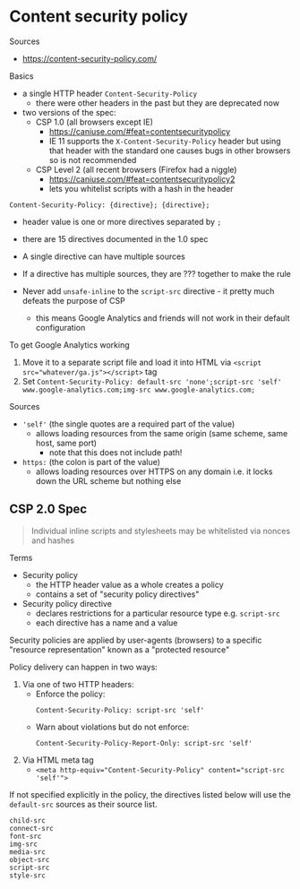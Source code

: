 # Content security policy

Sources
* https://content-security-policy.com/

Basics

* a single HTTP header `Content-Security-Policy`
    * there were other headers in the past but they are deprecated now
* two versions of the spec:
    * CSP 1.0 (all browsers except IE)
        * https://caniuse.com/#feat=contentsecuritypolicy
		* IE 11 supports the `X-Content-Security-Policy` header but using that header with the standard one causes bugs in other browsers so is not recommended
    * CSP Level 2 (all recent browsers (Firefox had a niggle)
        * https://caniuse.com/#feat=contentsecuritypolicy2
		* lets you whitelist scripts with a hash in the header

```
Content-Security-Policy: {directive}; {directive};
```

* header value is one or more directives separated by `;`
* there are 15 directives documented in the 1.0 spec
* A single directive can have multiple sources
* If a directive has multiple sources, they are ??? together to make the rule


* Never add `unsafe-inline` to the `script-src` directive - it pretty much defeats the purpose of CSP
	* this means Google Analytics and friends will not work in their default configuration

To get Google Analytics working

1. Move it to a separate script file and load it into HTML via `<script src="whatever/ga.js"></script>` tag
2. Set `Content-Security-Policy: default-src 'none';script-src 'self' www.google-analytics.com;img-src www.google-analytics.com;`


Sources

* `'self'` (the single quotes are a required part of the value)
	* allows loading resources from the same origin (same scheme, same host, same port)
		* note that this does not include path!
* `https:` (the colon is part of the value)
	* allows loading resources over HTTPS on any domain i.e. it locks down the URL scheme but nothing else

## CSP 2.0 Spec

> Individual inline scripts and stylesheets may be whitelisted via nonces and hashes


Terms

* Security policy
	* the HTTP header value as a whole creates a policy
	* contains a set of "security policy directives"
* Security policy directive
	* declares restrictions for a particular resource type e.g. `script-src`
	* each directive has a name and a value

Security policies are applied by user-agents (browsers) to a specific "resource representation" known as a "protected resource"


Policy delivery can happen in two ways:

1. Via one of two HTTP headers:
	* Enforce the policy:
		```
		Content-Security-Policy: script-src 'self'
	  	```
	* Warn about violations but do not enforce:
		```
		Content-Security-Policy-Report-Only: script-src 'self'
	  	```
1. Via HTML meta tag
	* `<meta http-equiv="Content-Security-Policy" content="script-src 'self'">`




If not specified explicitly in the policy, the directives listed below will use the `default-src` sources as their source list.

	child-src
	connect-src
	font-src
	img-src
	media-src
	object-src
	script-src
	style-src
















